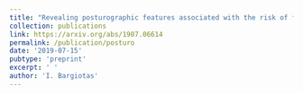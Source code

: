 ```yaml
---
title: "Revealing posturographic features associated with the risk of falling in patients with Parkinsonian syndromes via machine learning"
collection: publications
link: https://arxiv.org/abs/1907.06614
permalink: /publication/posturo
date: '2019-07-15'
pubtype: 'preprint'
excerpt: ' '
author: 'I. Bargiotas'
---
```



